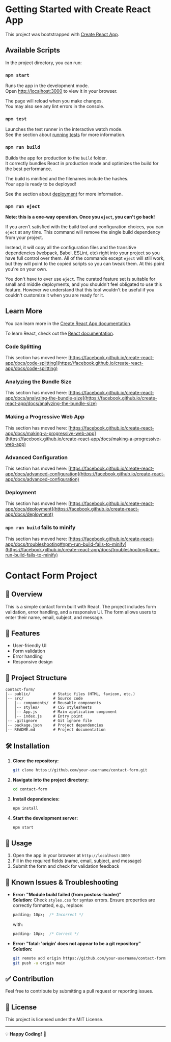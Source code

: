# Getting Started with Create React App

This project was bootstrapped with [Create React App](https://github.com/facebook/create-react-app).

## Available Scripts

In the project directory, you can run:

### `npm start`

Runs the app in the development mode.\
Open [http://localhost:3000](http://localhost:3000) to view it in your browser.

The page will reload when you make changes.\
You may also see any lint errors in the console.

### `npm test`

Launches the test runner in the interactive watch mode.\
See the section about [running tests](https://facebook.github.io/create-react-app/docs/running-tests) for more information.

### `npm run build`

Builds the app for production to the `build` folder.\
It correctly bundles React in production mode and optimizes the build for the best performance.

The build is minified and the filenames include the hashes.\
Your app is ready to be deployed!

See the section about [deployment](https://facebook.github.io/create-react-app/docs/deployment) for more information.

### `npm run eject`

**Note: this is a one-way operation. Once you `eject`, you can't go back!**

If you aren't satisfied with the build tool and configuration choices, you can `eject` at any time. This command will remove the single build dependency from your project.

Instead, it will copy all the configuration files and the transitive dependencies (webpack, Babel, ESLint, etc) right into your project so you have full control over them. All of the commands except `eject` will still work, but they will point to the copied scripts so you can tweak them. At this point you're on your own.

You don't have to ever use `eject`. The curated feature set is suitable for small and middle deployments, and you shouldn't feel obligated to use this feature. However we understand that this tool wouldn't be useful if you couldn't customize it when you are ready for it.

## Learn More

You can learn more in the [Create React App documentation](https://facebook.github.io/create-react-app/docs/getting-started).

To learn React, check out the [React documentation](https://reactjs.org/).

### Code Splitting

This section has moved here: [https://facebook.github.io/create-react-app/docs/code-splitting](https://facebook.github.io/create-react-app/docs/code-splitting)

### Analyzing the Bundle Size

This section has moved here: [https://facebook.github.io/create-react-app/docs/analyzing-the-bundle-size](https://facebook.github.io/create-react-app/docs/analyzing-the-bundle-size)

### Making a Progressive Web App

This section has moved here: [https://facebook.github.io/create-react-app/docs/making-a-progressive-web-app](https://facebook.github.io/create-react-app/docs/making-a-progressive-web-app)

### Advanced Configuration

This section has moved here: [https://facebook.github.io/create-react-app/docs/advanced-configuration](https://facebook.github.io/create-react-app/docs/advanced-configuration)

### Deployment

This section has moved here: [https://facebook.github.io/create-react-app/docs/deployment](https://facebook.github.io/create-react-app/docs/deployment)

### `npm run build` fails to minify

This section has moved here: [https://facebook.github.io/create-react-app/docs/troubleshooting#npm-run-build-fails-to-minify](https://facebook.github.io/create-react-app/docs/troubleshooting#npm-run-build-fails-to-minify)

# Contact Form Project

## 📌 Overview
This is a simple contact form built with React. The project includes form validation, error handling, and a responsive UI. The form allows users to enter their name, email, subject, and message.

## 🚀 Features
- User-friendly UI
- Form validation
- Error handling
- Responsive design

## 📂 Project Structure
```
contact-form/
│-- public/          # Static files (HTML, favicon, etc.)
│-- src/             # Source code
│   │-- components/  # Reusable components
│   │-- styles/      # CSS stylesheets
│   │-- App.js       # Main application component
│   │-- index.js     # Entry point
│-- .gitignore       # Git ignore file
│-- package.json     # Project dependencies
│-- README.md        # Project documentation
```

## 🛠 Installation
1. **Clone the repository:**
   ```sh
   git clone https://github.com/your-username/contact-form.git
   ```

2. **Navigate into the project directory:**
   ```sh
   cd contact-form
   ```

3. **Install dependencies:**
   ```sh
   npm install
   ```

4. **Start the development server:**
   ```sh
   npm start
   ```

## 🎨 Usage
1. Open the app in your browser at `http://localhost:3000`
2. Fill in the required fields (name, email, subject, and message)
3. Submit the form and check for validation feedback

## 🐛 Known Issues & Troubleshooting
- **Error: "Module build failed (from postcss-loader)"**  
  **Solution:** Check `styles.css` for syntax errors. Ensure properties are correctly formatted, e.g., replace:
  ```css
  padding; 10px;  /* Incorrect */
  ```
  with:
  ```css
  padding: 10px;  /* Correct */
  ```

- **Error: "fatal: 'origin' does not appear to be a git repository"**  
  **Solution:**
  ```sh
  git remote add origin https://github.com/your-username/contact-form.git
  git push -u origin main
  ```

## ✅ Contribution
Feel free to contribute by submitting a pull request or reporting issues.

## 📜 License
This project is licensed under the MIT License.

---
💡 **Happy Coding!** 🚀


